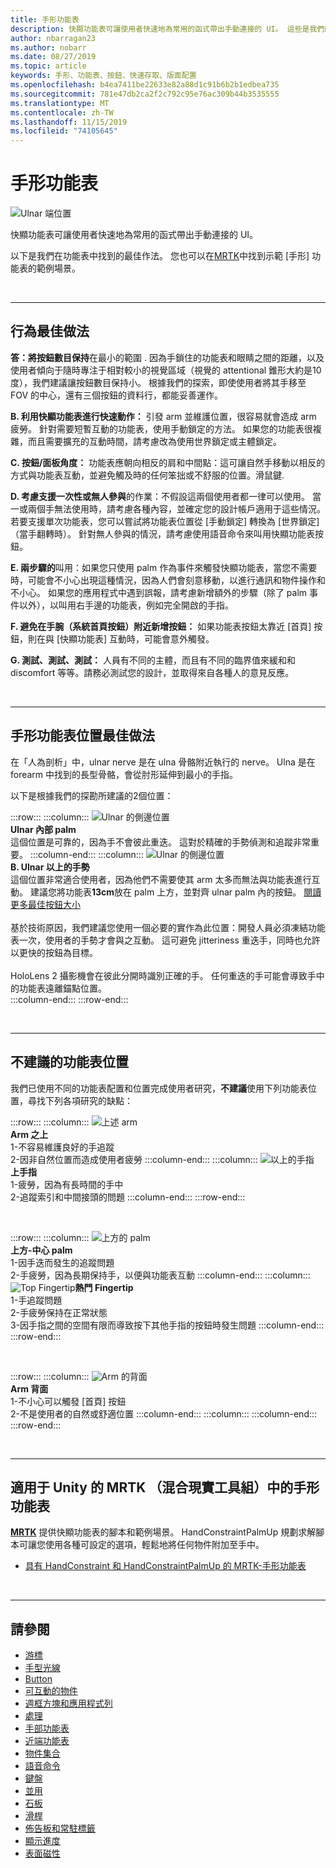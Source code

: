 ```yaml
---
title: 手形功能表
description: 快顯功能表可讓使用者快速地為常用的函式帶出手動連接的 UI。 這些是我們的最佳做法和功能表的建議。
author: nbarragan23
ms.author: nobarr
ms.date: 08/27/2019
ms.topic: article
keywords: 手形、功能表、按鈕、快速存取、版面配置
ms.openlocfilehash: b4ea7411be22633e82a88d1c91b6b2b1edbea735
ms.sourcegitcommit: 781e47db2ca2f2c792c95e76ac309b44b3535555
ms.translationtype: MT
ms.contentlocale: zh-TW
ms.lasthandoff: 11/15/2019
ms.locfileid: "74105645"
---
```

# <a name="hand-menu"></a>手形功能表

![Ulnar 端位置](images/UX/UX_Hero_HandMenu.jpg)

快顯功能表可讓使用者快速地為常用的函式帶出手動連接的 UI。 

以下是我們在功能表中找到的最佳作法。 您也可以在[MRTK](https://github.com/microsoft/MixedRealityToolkit-Unity/blob/mrtk_release/Documentation/README_Solver.md#hand-menu-with-handconstraint-and-handconstraintpalmup)中找到示範 [手形] 功能表的範例場景。

<br>

---

## <a name="behavior-best-practices"></a>行為最佳做法
**答：將按鈕數目保持**在最小的範圍 . 因為手鎖住的功能表和眼睛之間的距離，以及使用者傾向于隨時專注于相對較小的視覺區域（視覺的 attentional 錐形大約是10度），我們建議讓按鈕數目保持小。 根據我們的探索，即使使用者將其手移至 FOV 的中心，還有三個按鈕的資料行，都能妥善運作。 

**B. 利用快顯功能表進行快速動作：** 引發 arm 並維護位置，很容易就會造成 arm 疲勞。 針對需要短暫互動的功能表，使用手動鎖定的方法。 如果您的功能表很複雜，而且需要擴充的互動時間，請考慮改為使用世界鎖定或主體鎖定。 

**C. 按鈕/面板角度：** 功能表應朝向相反的肩和中間點：這可讓自然手移動以相反的方式與功能表互動，並避免觸及時的任何笨拙或不舒服的位置。滑鼠鍵. 

**D. 考慮支援一次性或無人參與**的作業：不假設這兩個使用者都一律可以使用。 當一或兩個手無法使用時，請考慮各種內容，並確定您的設計帳戶適用于這些情況。 若要支援單次功能表，您可以嘗試將功能表位置從 [手動鎖定] 轉換為 [世界鎖定] （當手翻轉時）。 針對無人參與的情況，請考慮使用語音命令來叫用快顯功能表按鈕。

**E. 兩步驟的**叫用：如果您只使用 palm 作為事件來觸發快顯功能表，當您不需要時，可能會不小心出現這種情況，因為人們會刻意移動，以進行通訊和物件操作和不小心。 如果您的應用程式中遇到誤報，請考慮新增額外的步驟（除了 palm 事件以外），以叫用右手邊的功能表，例如完全開啟的手指。

**F. 避免在手腕（系統首頁按鈕）附近新增按鈕：** 如果功能表按鈕太靠近 [首頁] 按鈕，則在與 [快顯功能表] 互動時，可能會意外觸發。

**G. 測試、測試、測試：** 人員有不同的主體，而且有不同的臨界值來緩和和 discomfort 等等。請務必測試您的設計，並取得來自各種人的意見反應。

<br>

---

## <a name="hand-menu-placement-best-practices"></a>手形功能表位置最佳做法

在「人為剖析」中，ulnar nerve 是在 ulna 骨骼附近執行的 nerve。 Ulna 是在 forearm 中找到的長型骨骼，會從肘形延伸到最小的手指。

以下是根據我們的探勘所建議的2個位置：


:::row:::
    :::column:::
        ![Ulnar 的側邊位置](images/UlnarSideHandMenu.gif)<br>
        **Ulnar 內部 palm**<br>
        這個位置是可靠的，因為手不會彼此重迭。 這對於精確的手勢偵測和追蹤非常重要。
    :::column-end:::
    :::column:::
        ![Ulnar 的側邊位置](images/UlnarAboveHandMenu.gif)<br>
        **B. Ulnar 以上的手勢**<br>
        這個位置非常適合使用者，因為他們不需要使其 arm 太多而無法與功能表進行互動。 建議您將功能表**13cm**放在 palm 上方，並對齊 ulnar palm 內的按鈕。 [閱讀更多最佳按鈕大小](interactable-object.md)<br>
        <br>
        基於技術原因，我們建議您使用一個必要的實作為此位置：開發人員必須凍結功能表一次，使用者的手勢才會與之互動。 這可避免 jitteriness 重迭手，同時也允許以更快的按鈕為目標。<br>
        <br>
        HoloLens 2 攝影機會在彼此分開時識別正確的手。 任何重迭的手可能會導致手中的功能表遠離錨點位置。<br>
    :::column-end:::
:::row-end:::



<br>

---

## <a name="menu-positions-that-are-not-recommended"></a>不建議的功能表位置
我們已使用不同的功能表配置和位置完成使用者研究，**不建議**使用下列功能表位置，尋找下列各項研究的缺點：


:::row:::
    :::column:::
        ![上述 arm](images/AboveArm.gif)<br>
        **Arm 之上**<br>
        1-不容易維護良好的手追蹤<br>
        2-因非自然位置而造成使用者疲勞
    :::column-end:::
    :::column:::
        ![以上的手指](images/AboveFingers.gif)<br>
        **上手指**<br>
        1-疲勞，因為有長時間的手中<br>
        2-追蹤索引和中間接頭的問題
    :::column-end:::
:::row-end:::

<br>

:::row:::
    :::column:::
        ![上方的 palm](images/handCenter.gif)<br>
        **上方-中心 palm**<br>
        1-因手迭而發生的追蹤問題<br>
        2-手疲勞，因為長期保持手，以便與功能表互動
    :::column-end:::
    :::column:::
        ![Top Fingertip](images/TopFingerTip.gif)**熱門 Fingertip**<br>
        1-手追蹤問題<br>
        2-手疲勞保持在正常狀態<br>
        3-因手指之間的空間有限而導致按下其他手指的按鈕時發生問題
    :::column-end:::
:::row-end:::

<br>

:::row:::
    :::column:::
        ![Arm](images/BackOfTheArm.gif) 的背面<br>
        **Arm 背面**<br>
        1-不小心可以觸發 [首頁] 按鈕<br>
        2-不是使用者的自然或舒適位置
    :::column-end:::
    :::column:::
    :::column-end:::
:::row-end:::

<br>

---

## <a name="hand-menu-in-mrtkmixed-reality-toolkit-for-unity"></a>適用于 Unity 的 MRTK （混合現實工具組）中的手形功能表
**[MRTK](https://github.com/Microsoft/MixedRealityToolkit-Unity)** 提供快顯功能表的腳本和範例場景。 HandConstraintPalmUp 規劃求解腳本可讓您使用各種可設定的選項，輕鬆地將任何物件附加至手中。

* [具有 HandConstraint 和 HandConstraintPalmUp 的 MRTK-手形功能表](https://github.com/microsoft/MixedRealityToolkit-Unity/blob/mrtk_release/Documentation/README_Solver.md#hand-menu-with-handconstraint-and-handconstraintpalmup)


<br>

---


## <a name="see-also"></a>請參閱

* [游標](cursors.md)
* [手型光線](point-and-commit.md)
* [Button](button.md)
* [可互動的物件](interactable-object.md)
* [週框方塊和應用程式列](app-bar-and-bounding-box.md)
* [處理](direct-manipulation.md)
* [手部功能表](hand-menu.md)
* [近端功能表](near-menu.md)
* [物件集合](object-collection.md)
* [語音命令](voice-input.md)
* [鍵盤](keyboard.md)
* [並用](tooltip.md)
* [石板](slate.md)
* [滑桿](slider.md)
* [佈告板和常駐標籤](billboarding-and-tag-along.md)
* [顯示進度](progress.md)
* [表面磁性](surface-magnetism.md)